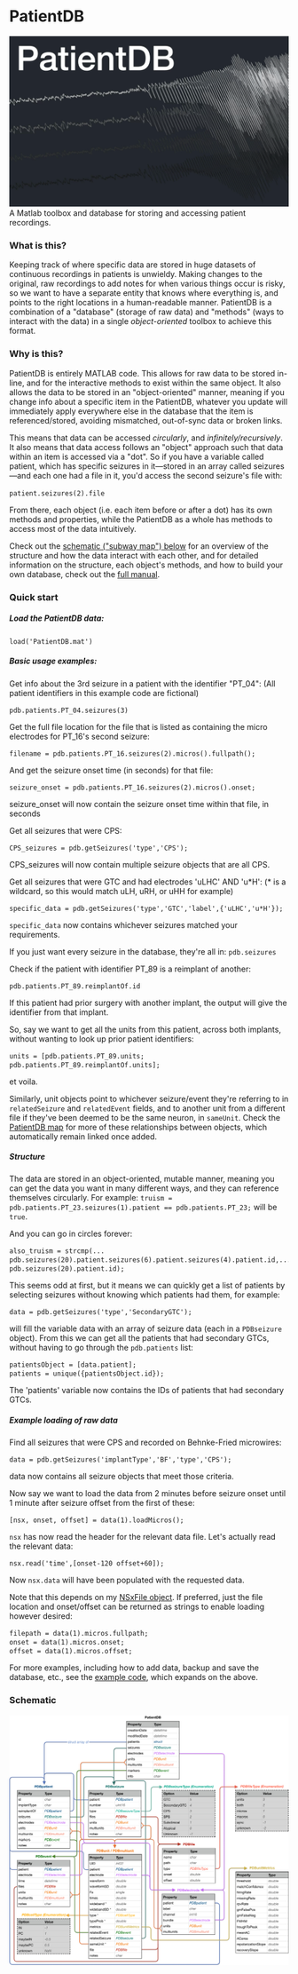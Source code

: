 
# PatientDB

![PatientDB cover image](Docs/PatientDB_cover.png?raw=true "Cover image for PatientDB")
A Matlab toolbox and database for storing and accessing patient recordings.

### What is this?
Keeping track of where specific data are stored in huge datasets of continuous recordings in patients is unwieldy. Making changes to the original, raw recordings to add notes for when various things occur is risky, so we want to have a separate entity that knows where everything is, and points to the right locations in a human-readable manner. PatientDB is a combination of a "database" (storage of raw data) and "methods" (ways to interact with the data) in a single _object-oriented_  toolbox to achieve this format.

### Why is this?
PatientDB is entirely MATLAB code. This allows for raw data to be stored in-line, and for the interactive methods to exist within the same object. It also allows the data to be stored in an "object-oriented" manner, meaning if you change info about a specific item in the PatientDB, whatever you update will immediately apply everywhere else in the database that the item is referenced/stored, avoiding mismatched, out-of-sync data or broken links.

This means that data can be accessed  _circularly_, and  _infinitely/recursively_. It also means that data access follows an "object" approach such that data within an item is accessed via a "dot". So if you have a variable called  patient, which has specific seizures in it—stored in an array called  seizures—and each one had a  file  in it, you'd access the second seizure's file with:

`patient.seizures(2).file`

From there, each object (i.e. each item before or after a dot) has its own methods and properties, while the PatientDB as a whole has methods to access most of the data intuitively.

Check out the [schematic ("subway map") below](#schematic) for an overview of the structure and how the data interact with each other, and for detailed information on the structure, each object's methods, and how to build your own database, check out the [full manual](Docs/PatientDB_manual.pdf).

### Quick start
##### Load the PatientDB data:
`load('PatientDB.mat')`
##### Basic usage examples:
Get info about the 3rd seizure in a patient with the identifier "PT_04":
(All patient identifiers in this example code are fictional)
```
pdb.patients.PT_04.seizures(3)
```

Get the full file location for the file that is listed as containing the
micro electrodes for PT_16's second seizure:
```
filename = pdb.patients.PT_16.seizures(2).micros().fullpath();
```
And get the seizure onset time (in seconds) for that file:
```
seizure_onset = pdb.patients.PT_16.seizures(2).micros().onset;
```
seizure_onset will now contain the seizure onset time within that file,  in seconds

Get all seizures that were CPS:
```
CPS_seizures = pdb.getSeizures('type','CPS');
```
CPS_seizures will now contain multiple seizure objects that are all CPS.

Get all seizures that were GTC and had electrodes 'uLHC' AND 'u\*H': (\* is a wildcard, so this would match uLH, uRH, or uHH for example)
```
specific_data = pdb.getSeizures('type','GTC','label',{'uLHC','u*H'});
```
`specific_data` now contains whichever seizures matched your requirements.

If you just want every seizure in the database, they're all in:
`pdb.seizures`

Check if the patient with identifier PT_89 is a reimplant of another:
```
pdb.patients.PT_89.reimplantOf.id
```
If this patient had prior surgery with another implant, the output will give the identifier from that implant.

So, say we want to get all the units from this patient, across both implants, without wanting to look up prior patient identifiers:
```
units = [pdb.patients.PT_89.units; pdb.patients.PT_89.reimplantOf.units];
```
et voila.

Similarly, unit objects point to whichever seizure/event they're referring to in `relatedSeizure` and `relatedEvent` fields, and to another unit from a different file if they've been deemed to be the same neuron, in `sameUnit`. Check the [PatientDB map](#schematic) for more of these relationships between objects, which automatically remain linked once added.
##### Structure
The data are stored in an object-oriented, mutable manner, meaning you can get the data you want in many different ways, and they can reference themselves circularly. For example:
`truism = pdb.patients.PT_23.seizures(1).patient == pdb.patients.PT_23;`
will be `true`.

And you can go in circles forever:
```
also_truism = strcmp(...
pdb.seizures(20).patient.seizures(6).patient.seizures(4).patient.id,...
pdb.seizures(20).patient.id);
```
This seems odd at first, but it means we can quickly get a list of
patients by selecting seizures without knowing which patients had them, for example:
```
data = pdb.getSeizures('type','SecondaryGTC');
```
will fill the variable data with an array of seizure data (each in a `PDBseizure` object). From this we can get all the patients that had secondary GTCs, without having to go through the `pdb.patients` list:
```
patientsObject = [data.patient];
patients = unique({patientsObject.id});
```
The 'patients' variable now contains the IDs of patients that had secondary GTCs.

##### Example loading of raw data
Find all seizures that were CPS and recorded on Behnke-Fried microwires:
```
data = pdb.getSeizures('implantType','BF','type','CPS');
```
data now contains all seizure objects that meet those criteria.

Now say we want to load the data from 2 minutes before seizure onset until 1 minute after seizure offset from the first of these:
```
[nsx, onset, offset] = data(1).loadMicros();
```
`nsx` has now read the header for the relevant data file. Let's actually read the relevant data:
```
nsx.read('time',[onset-120 offset+60]);
```
Now `nsx.data` will have been populated with the requested data.

Note that this depends on my [NSxFile object](https://github.com/edmerix/NSxFile). If preferred, just the file location and onset/offset can be returned as strings to enable loading however desired:
```
filepath = data(1).micros.fullpath;
onset = data(1).micros.onset;
offset = data(1).micros.offset;
```

For more examples, including how to add data, backup and save the database, etc., see the [example code](PatientDB_basic_examples.m), which expands on the above.

### Schematic
![PatientDB subway map](Docs/PatientDB_map.png?raw=true "Schematic design for PatientDB")
